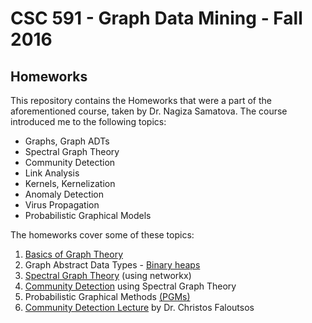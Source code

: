 # CSC 591 - Graph Data Mining - Fall 2016
## Homeworks

This repository contains the Homeworks that were a part of the aforementioned course, taken by Dr. Nagiza Samatova.
The course introduced me to the following topics:
* Graphs, Graph ADTs
* Spectral Graph Theory
* Community Detection
* Link Analysis
* Kernels, Kernelization
* Anomaly Detection
* Virus Propagation
* Probabilistic Graphical Models

The homeworks cover some of these topics: 
1. [Basics of Graph Theory](/H1GraphTheoryandGraphADTs/avshirod_HW1GraphTheoryandGraphADTs.pdf)
2. Graph Abstract Data Types - [Binary heaps](/H2GraphADTsBinaryHeaps/h2_avshirod.pdf)
3. [Spectral Graph Theory](/H3SpectralGraphTheory/h3_avshirod.html) (using networkx)
4. [Community Detection](/H4CommunityDetectionusingSpectralGraphTheoryAssignment/h4_avshirod.html) using Spectral Graph Theory
5. Probabilistic Graphical Methods [(PGMs)](/H5ProbabilisticGraphicalModelsPGM/hw5_avshirod.pdf)
6. [Community Detection Lecture](/H6ChristosFaloutsosLectureAssignment/h6_FaloutsosLecture_avshirod.pdf) by Dr. Christos Faloutsos